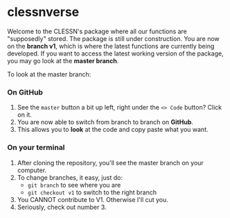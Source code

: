 # clessnverse
Welcome to the CLESSN's package where all our functions are "supposedly" stored. The package is still under construction. You are now on the **branch v1**, which is where the latest functions are currently being developed. If you want to access the latest working version of the package, you may go look at the **master branch**. 

To look at the master branch:

### On GitHub

1. See the `master` button a bit up left, right under the `<> Code` button? Click on it.
2. You are now able to switch from branch to branch on **GitHub**.
3. This allows you to **look** at the code and copy paste what you want.

### On your terminal

1. After cloning the repository, you'll see the master branch on your computer. 
2. To change branches, it easy, just do:
    - `git branch` to see where you are
    - `git checkout v1` to switch to the right branch
3. You CANNOT contribute to V1. Otherwise I'll cut you.
4. Seriously, check out number 3.  

<!--Welcome to our work in progress. This branch is dedicated to the creation of an improved version of CLESSNVERSE which will cover a wider array of applications. Two main categories of functions are to be explored. First, specific functions which are useful for the research chair's projects, but not for the wider public. Second, universal functions that are generalized and useful for domestication, analysis and visualization of data. 

The package is divided into 6 `R` scripts each containing multiple functions :

  1. [agoraplus.R](https://github.com/clessn/clessnverse/blob/v2/R/agoraplus.R)
  2. [civimetre.R](https://github.com/clessn/clessnverse/blob/v2/R/civimetre.R)
  3. [radarplus.R](https://github.com/clessn/clessnverse/blob/v2/R/radarplus.R)
  4. [domestication.R](https://github.com/clessn/clessnverse/blob/v2/R/domestication.R)
  5. [analysis.R](https://github.com/clessn/clessnverse/blob/v2/R/analysis.R)
  6. [visualization.R](https://github.com/clessn/clessnverse/blob/v2/R/visualization.R)

It might not be the best way to organize our repo long term, but for the scale we are in, it's the best option. 

## How to use the branch system

### Creating an empty new branch

  - git branch
  - git checkout *name-of-master*
  - git checkout -- orphan *name-new-branch*
  - git rm -rf
  - git push --set-upstream origin *name-new-branch*

### Creating a new branch

  - git branch
  - git checkout *name-of-master*
  - git checkout -b *name-new-branch*
  - git push --set-upstream origin *name-new-branch*

### Push-Pull recipe

  - git branch
  - git checkout *name-of-right-branch*
  - git status
  - git add -A
  - git commit -m "*useful message*"
  - git pull
  - git status
  - git push-->
